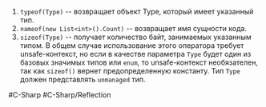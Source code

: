 1) `typeof(Type)` -- возвращает объект Type, который имеет указанный тип.
2) `nameof(new List<int>().Count)` -- возвращает имя сущности кода.
3) `sizeof(Type)` -- получает количество байт, занимаемых указанным типом. В общем случае использование этого оператора требует unsafe-контекст, но если в качестве параметра `Type` будет один из базовых значимых типов или `enum`, то unsafe-контекст необязателен, так как `sizeof()` вернет предопределенную константу. Тип `Type` должен представлять `unmanaged` тип.

#C-Sharp #C-Sharp/Reflection